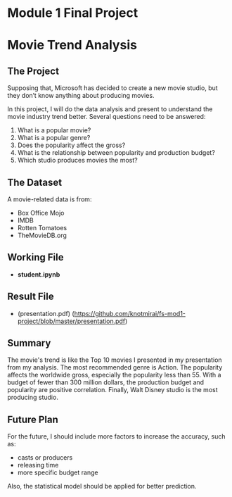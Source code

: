 # Module 1 Final Project

# Movie Trend Analysis

## The Project

Supposing that, Microsoft has decided to create a new movie studio, but they don’t know anything about producing movies.

In this project, I will do the data analysis and present to understand the movie industry trend better. Several questions need to be answered:

1. What is a popular movie?
2. What is a popular genre?
3. Does the popularity affect the gross?
4. What is the relationship between popularity and production budget?
5. Which studio produces movies the most?

## The Dataset

A movie-related data is from:

* Box Office Mojo
* IMDB
* Rotten Tomatoes
* TheMovieDB.org

## Working File

* <b>student.ipynb</b>

## Result File

* (presentation.pdf) (https://github.com/knotmirai/fs-mod1-project/blob/master/presentation.pdf)

## Summary

The movie's trend is like the Top 10 movies I presented in my presentation from my analysis. The most recommended genre is Action.
The popularity affects the worldwide gross, especially the popularity less than 55. With a budget of fewer than 300 million dollars, the production budget and popularity are positive correlation. Finally, Walt Disney studio is the most producing studio.


## Future Plan

For the future, I should include more factors to increase the accuracy, such as:

* casts or producers
* releasing time
* more specific budget range

Also, the statistical model should be applied for better prediction.
